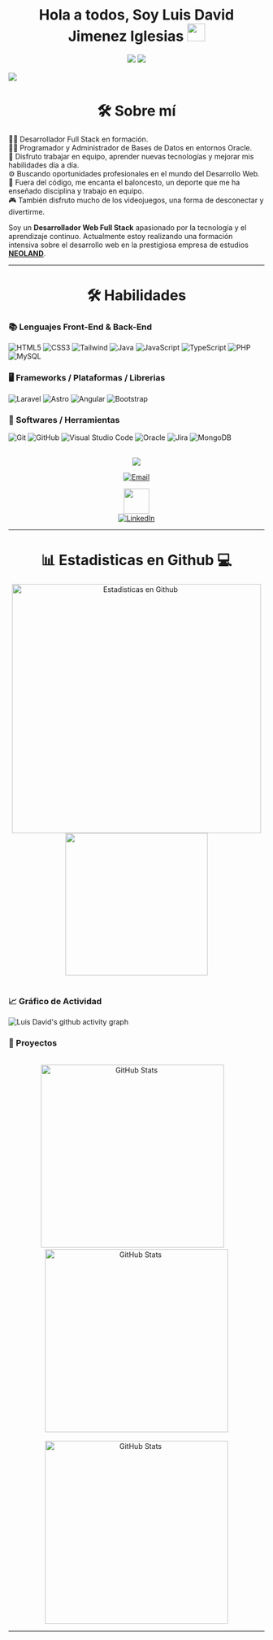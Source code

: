 
<h1 align="center"><b>Hola a todos,  Soy Luis David Jimenez Iglesias </b><img src="https://media.giphy.com/media/hvRJCLFzcasrR4ia7z/giphy.gif" width="35"></h1>
<div align="center">
  <img src="https://img.shields.io/badge/Age-22-blue" />
  <img src="https://img.shields.io/badge/Languages-Español%20%26%20English-red" />
</div>

<br>

<img src="https://user-images.githubusercontent.com/74038190/221352995-5ac18bdf-1a19-4f99-bbb6-77559b220470.gif">

<h1 align="center"> 🛠️ Sobre mí </h1>

👨‍💻 Desarrollador Full Stack en formación. <br>
👨‍💻 Programador y Administrador de Bases de Datos en entornos Oracle. <br>
👥 Disfruto trabajar en equipo, aprender nuevas tecnologías y mejorar mis habilidades día a día. <br>
⚙️ Buscando oportunidades profesionales en el mundo del Desarrollo Web. <br>
🏀 Fuera del código, me encanta el baloncesto, un deporte que me ha enseñado disciplina y trabajo en equipo. <br>
🎮 También disfruto mucho de los videojuegos, una forma de desconectar y divertirme.

Soy un **Desarrollador Web Full Stack** apasionado por la tecnología y el aprendizaje continuo.
Actualmente estoy realizando una formación intensiva sobre el desarrollo web en la prestigiosa empresa de estudios **[NEOLAND](https://neoland.es/)**.

----

<h1 align="center"> 🛠️ Habilidades </h1>

<p align="center">
    
#### <h3> 📚 Lenguajes Front-End & Back-End </h3>
  ![HTML5](https://img.shields.io/badge/HTML5%20-%23E34F26.svg?style=for-the-badge&logo=html5&logoColor=white)
  ![CSS3](https://img.shields.io/badge/css3-%231572B6.svg?style=for-the-badge&logo=css3&logoColor=white)
  ![Tailwind](https://img.shields.io/badge/Tailwind_CSS-grey?style=for-the-badge&logo=tailwind-css&logoColor=38B2AC)
  ![Java](https://img.shields.io/badge/Java-ED8B00?style=for-the-badge&logo=openjdk&logoColor=white)
  ![JavaScript](https://img.shields.io/badge/JavaScript%20-%23F7DF1E.svg?style=for-the-badge&logo=javascript&logoColor=black)
  ![TypeScript](https://img.shields.io/badge/typescript-%23007ACC.svg?style=for-the-badge&logo=typescript&logoColor=white)
  ![PHP](https://img.shields.io/badge/PHP-%23777BB4.svg?style=for-the-badge&logo=php&logoColor=white)
  ![MySQL](https://img.shields.io/badge/mysql-4479A1.svg?style=for-the-badge&logo=mysql&logoColor=white)

#### <h3> 🖥️ Frameworks / Plataformas / Librerias </h3>
  ![Laravel](https://img.shields.io/badge/Laravel-%23FF2D20.svg?style=for-the-badge&logo=laravel&logoColor=white)
  ![Astro](https://img.shields.io/badge/astro-%232C2052.svg?style=for-the-badge&logo=astro&logoColor=white)
  ![Angular](https://img.shields.io/badge/Angular-DD0031?style=for-the-badge&logo=angular&logoColor=white)
  ![Bootstrap](https://img.shields.io/badge/bootstrap-%238511FA.svg?style=for-the-badge&logo=bootstrap&logoColor=white)
  
#### <h3> 🔧 Softwares / Herramientas </h3>
  ![Git](https://img.shields.io/badge/git-%23F05033.svg?style=for-the-badge&logo=git&logoColor=white)
  ![GitHub](https://img.shields.io/badge/github-%23121011.svg?style=for-the-badge&logo=github&logoColor=white)
  ![Visual Studio Code](https://img.shields.io/badge/Visual%20Studio%20Code-0078d7.svg?style=for-the-badge&logo=visual-studio-code&logoColor=white)
  ![Oracle](https://img.shields.io/badge/Oracle-F80000?style=for-the-badge&logo=oracle&logoColor=white)
  ![Jira](https://img.shields.io/badge/jira-%230A0FFF.svg?style=for-the-badge&logo=jira&logoColor=white)
  ![MongoDB](https://img.shields.io/badge/MongoDB-%234ea94b.svg?style=for-the-badge&logo=mongodb&logoColor=white)

</p>

<br>

<div align="center">
 <picture>
   <img src="https://github.com/7oSkaaa/7oSkaaa/blob/main/Images/Connect-with-me.gif?raw=true" heigth="100px">
 </picture>

<br>

<a href="mailto:jimeneziglesiasd@gmail.com?subject=Hola Luis David, Encantado de conocerte!" target="_blank"><img alt="Email" src="https://img.shields.io/static/v1?style=for-the-badge&message=jimeneziglesiasd@gmail.com&color=EA4335&logo=Gmail&logoColor=FFFFFF&label=" /></a>

<div>
  <a href="https://www.linkedin.com/in/luis-david-jimenez-iglesias-02aba029a/" target="_blank">
    <img src="https://user-images.githubusercontent.com/74038190/235294012-0a55e343-37ad-4b0f-924f-c8431d9d2483.gif" height="50">
  </a>
  <br>
  <a href="https://www.linkedin.com/in/luis-david-jimenez-iglesias-02aba029a/" target="_blank">
    <img src="https://img.shields.io/static/v1?style=for-the-badge&message=Luis%20David%20Jimenez%20Iglesias&color=0A66C2&logo=LinkedIn&logoColor=FFFFFF&label=" alt="LinkedIn"/>
  </a>
</div>
 
</div>

----

<h1 align="center"> 📊 Estadisticas en Github 💻 </h1>

<div align="center">
  <a href="https://github.com/anuraghazra/github-readme-stats">
  <img alt="Estadisticas en Github" src="https://github-readme-stats.vercel.app/api?username=LuisDavidJimenez&show_icons=true&count_private=true&locale=en&theme=chartreuse-dark&layout=compact&hide=issues" width="490px"/></a>
  <img src="https://github-readme-stats.vercel.app/api/top-langs?username=LuisDavidJimenez&langs_count=10&show_icons=true&locale=es&theme=outrun" width="280px"/>
</div>
<br/>
	
#### <h3> 📈 Gráfico de Actividad </h3>
![Luis David's github activity graph](https://github-readme-activity-graph.vercel.app/graph?username=LuisDavidJimenez&theme=github-compact)

<h3> 📂 Proyectos </h3>

<br>

<div align="center">
  <a href="https://github.com/LuisDavidJimenez/mi-primer-proyecto"><img src="https://github-readme-stats.vercel.app/api/pin/?username=LuisDavidJimenez&repo=mi-primer-proyecto&theme=tokyonight" alt="GitHub Stats" width="360px"/></a>
  &nbsp;&nbsp;&nbsp;
  <a href="https://github.com/LuisDavidJimenez/portfolio-javascript"><img src="https://github-readme-stats.vercel.app/api/pin/?username=LuisDavidJimenez&repo=portfolio-javascript&theme=tokyonight" alt="GitHub Stats" width="360px"/></a>
  <br><br>
  <a href="https://github.com/LuisDavidJimenez/ApiDiccionario"><img src="https://github-readme-stats.vercel.app/api/pin/?username=LuisDavidJimenez&repo=ApiDiccionario&theme=tokyonight" alt="GitHub Stats" width="360px"/></a>
</div>

----

